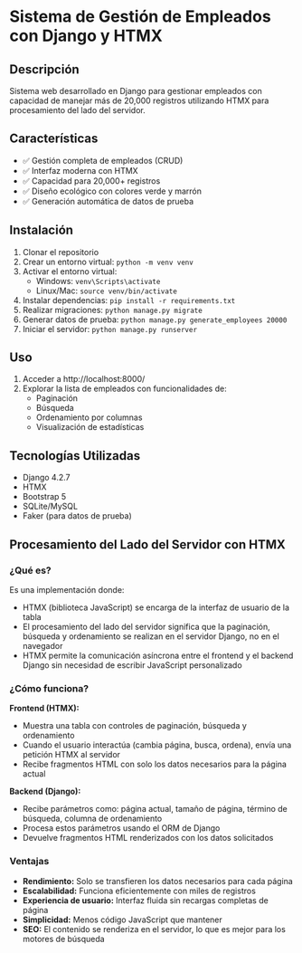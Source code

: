 # Sistema de Gestión de Empleados con Django y HTMX

## Descripción
Sistema web desarrollado en Django para gestionar empleados con capacidad de manejar más de 20,000 registros utilizando HTMX para procesamiento del lado del servidor.

## Características
- ✅ Gestión completa de empleados (CRUD)
- ✅ Interfaz moderna con HTMX
- ✅ Capacidad para 20,000+ registros
- ✅ Diseño ecológico con colores verde y marrón
- ✅ Generación automática de datos de prueba

## Instalación

1. Clonar el repositorio
2. Crear un entorno virtual: `python -m venv venv`
3. Activar el entorno virtual:
   - Windows: `venv\Scripts\activate`
   - Linux/Mac: `source venv/bin/activate`
4. Instalar dependencias: `pip install -r requirements.txt`
5. Realizar migraciones: `python manage.py migrate`
6. Generar datos de prueba: `python manage.py generate_employees 20000`
7. Iniciar el servidor: `python manage.py runserver`

## Uso

1. Acceder a http://localhost:8000/
2. Explorar la lista de empleados con funcionalidades de:
   - Paginación
   - Búsqueda
   - Ordenamiento por columnas
   - Visualización de estadísticas

## Tecnologías Utilizadas

- Django 4.2.7
- HTMX
- Bootstrap 5
- SQLite/MySQL
- Faker (para datos de prueba)

## Procesamiento del Lado del Servidor con HTMX

### ¿Qué es?

Es una implementación donde:
- HTMX (biblioteca JavaScript) se encarga de la interfaz de usuario de la tabla
- El procesamiento del lado del servidor significa que la paginación, búsqueda y ordenamiento se realizan en el servidor Django, no en el navegador
- HTMX permite la comunicación asíncrona entre el frontend y el backend Django sin necesidad de escribir JavaScript personalizado

### ¿Cómo funciona?

**Frontend (HTMX):**
- Muestra una tabla con controles de paginación, búsqueda y ordenamiento
- Cuando el usuario interactúa (cambia página, busca, ordena), envía una petición HTMX al servidor
- Recibe fragmentos HTML con solo los datos necesarios para la página actual

**Backend (Django):**
- Recibe parámetros como: página actual, tamaño de página, término de búsqueda, columna de ordenamiento
- Procesa estos parámetros usando el ORM de Django
- Devuelve fragmentos HTML renderizados con los datos solicitados

### Ventajas

- **Rendimiento:** Solo se transfieren los datos necesarios para cada página
- **Escalabilidad:** Funciona eficientemente con miles de registros
- **Experiencia de usuario:** Interfaz fluida sin recargas completas de página
- **Simplicidad:** Menos código JavaScript que mantener
- **SEO:** El contenido se renderiza en el servidor, lo que es mejor para los motores de búsqueda